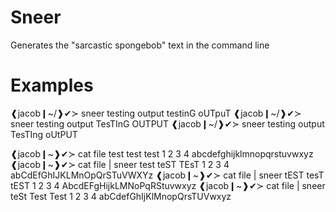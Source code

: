 # Sneer
Generates the "sarcastic spongebob" text in the command line 

# Examples
❰jacob❙~/❱✔≻ sneer testing output
testinG oUTpuT
❰jacob❙~/❱✔≻ sneer testing output
TesTInG OUTPUT
❰jacob❙~/❱✔≻ sneer testing output
TesTIng oUtPUT

❰jacob❙~❱✔≻ cat file
test test test
1 2 3 4
abcdefghijklmnopqrstuvwxyz
❰jacob❙~❱✔≻ cat file | sneer
test teST TEsT
1 2 3 4
abCdEfGhIJKLMnOpQrSTuVWXYz
❰jacob❙~❱✔≻ cat file | sneer
tEST tesT tEST
1 2 3 4
AbcdEFgHijkLMNoPqRStuvwxyz
❰jacob❙~❱✔≻ cat file | sneer
teSt Test Test
1 2 3 4
abCdefGhIjKlMnopQrsTUVwxyz
